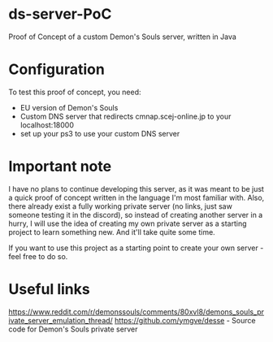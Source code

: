 # ds-server-PoC
Proof of Concept of a custom Demon's Souls server, written in Java

# Configuration
To test this proof of concept, you need:

* EU version of Demon's Souls
* Custom DNS server that redirects cmnap.scej-online.jp to your localhost:18000
* set up your ps3 to use your custom DNS server

# Important note
I have no plans to continue developing this server, as it was meant to be just a quick proof of concept written in the language I'm most familiar with.
Also, there already exist a fully working private server (no links, just saw someone testing it in the discord), so instead of creating another server in a hurry, I will use the idea of creating my own private server as a starting project to learn something new. And it'll take quite some time.


If you want to use this project as a starting point to create your own server - feel free to do so.

# Useful links
https://www.reddit.com/r/demonssouls/comments/80xvl8/demons_souls_private_server_emulation_thread/
https://github.com/ymgve/desse - Source code for Demon's Souls private server
